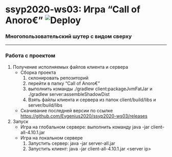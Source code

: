 # ssyp2020-ws03: Игра “Call of Anoro€”  ![Deploy](https://github.com/Evgenius2020/ssyp2020-ws03/workflows/Deploy/badge.svg?branch=master)     
### Многопользовательский шутер с видом сверху
----------
### Работа с проектом
1. Получение исполняемых файлов клиента и сервера
    * Сборка проекта
        1. склонировать репозиторий
        1. перейти в папку “Call of Anoro€”
        1. выполнить команды ./gradlew client:packageJvmFatJar и ./gradlew server:assembleShadowDist
        1. Взять файлы клиента и сервера из папок client/build/libs и server/build/libs
    * Скачивание последней версии по ссылке https://github.com/Evgenius2020/ssyp2020-ws03/releases
2. Запуск
    * Игра на глобальном сервере: выполнить команду java -jar client-all-4.10.1.jar
    * Игра на локальном сервере
        1. Запустить сервер: java -jar server-all.jar
        2. Запустить клиент: java -jar client-all-4.10.1.jar \<server ip\>
